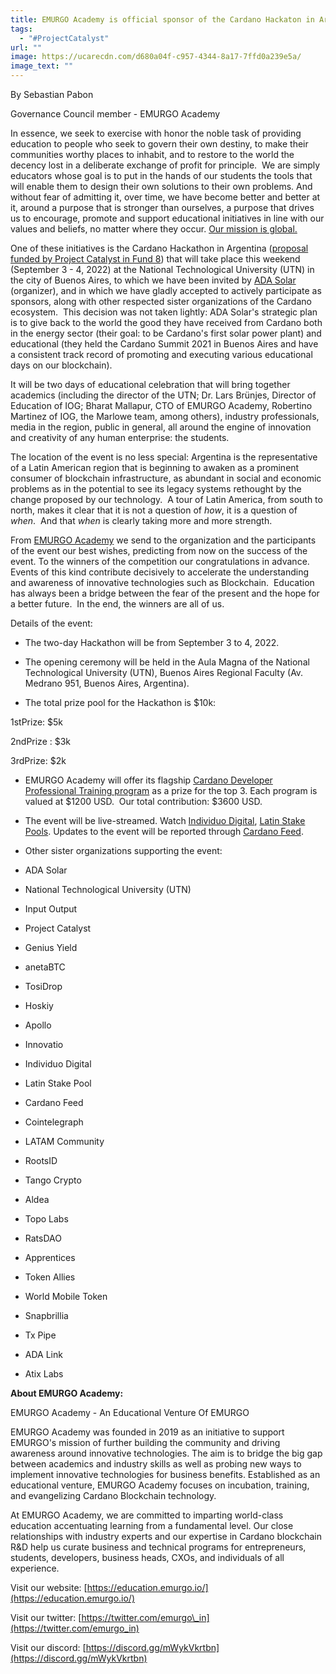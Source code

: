 ```yaml
---
title: EMURGO Academy is official sponsor of the Cardano Hackaton in Argentina
tags:
  - "#ProjectCatalyst"
url: ""
image: https://ucarecdn.com/d680a04f-c957-4344-8a17-7ffd0a239e5a/
image_text: ""
---
```


By Sebastian Pabon

Governance Council member - EMURGO Academy

In essence, we seek to exercise with honor the noble task of providing education to people who seek to govern their own destiny, to make their communities worthy places to inhabit, and to restore to the world the decency lost in a deliberate exchange of profit for principle.  We are simply educators whose goal is to put in the hands of our students the tools that will enable them to design their own solutions to their own problems. And without fear of admitting it, over time, we have become better and better at it, around a purpose that is stronger than ourselves, a purpose that drives us to encourage, promote and support educational initiatives in line with our values and beliefs, no matter where they occur. [Our mission is global.](https://education.emurgo.io/about-us)

One of these initiatives is the Cardano Hackathon in Argentina ([proposal funded by Project Catalyst in Fund 8](https://cardano.ideascale.com/c/idea/401118)) that will take place this weekend (September 3 - 4, 2022) at the National Technological University (UTN) in the city of Buenos Aires, to which we have been invited by [ADA Solar](https://twitter.com/CardanoSolar) (organizer), and in which we have gladly accepted to actively participate as sponsors, along with other respected sister organizations of the Cardano ecosystem.  This decision was not taken lightly: ADA Solar's strategic plan is to give back to the world the good they have received from Cardano both in the energy sector (their goal: to be Cardano's first solar power plant) and educational (they held the Cardano Summit 2021 in Buenos Aires and have a consistent track record of promoting and executing various educational days on our blockchain).  

It will be two days of educational celebration that will bring together academics (including the director of the UTN; Dr. Lars Brünjes, Director of Education of IOG; Bharat Mallapur, CTO of EMURGO Academy, Robertino Martinez of IOG, the Marlowe team, among others), industry professionals, media in the region, public in general, all around the engine of innovation and creativity of any human enterprise: the students. 

The location of the event is no less special: Argentina is the representative of a Latin American region that is beginning to awaken as a prominent consumer of blockchain infrastructure, as abundant in social and economic problems as in the potential to see its legacy systems rethought by the change proposed by our technology.  A tour of Latin America, from south to north, makes it clear that it is not a question of _how_, it is a question of _when_.  And that _when_ is clearly taking more and more strength.  

  
From [EMURGO Academy](https://twitter.com/emurgo_in) we send to the organization and the participants of the event our best wishes, predicting from now on the success of the event. To the winners of the competition our congratulations in advance.  Events of this kind contribute decisively to accelerate the understanding and awareness of innovative technologies such as Blockchain.  Education has always been a bridge between the fear of the present and the hope for a better future.  In the end, the winners are all of us.

  
Details of the event:

*   The two-day Hackathon will be from September 3 to 4, 2022. 
    
*   The opening ceremony will be held in the Aula Magna of the National Technological University (UTN), Buenos Aires Regional Faculty (Av. Medrano 951, Buenos Aires, Argentina).
    
*   The total prize pool for the Hackathon is $10k:   
    

1stPrize: $5k  

2ndPrize : $3k 

3rdPrize: $2k 

*   EMURGO Academy will offer its flagship [Cardano Developer Professional Training program](https://education.emurgo.io/courses/cardano-developer-professional) as a prize for the top 3. Each program is valued at $1200 USD.  Our total contribution: $3600 USD.  
    
*   The event will be live-streamed. Watch [Individuo Digital](https://www.youtube.com/channel/UC5DoxUThQW6HueUcb0aEL1w), [Latin Stake Pools](https://www.youtube.com/c/LatinStakePools). Updates to the event will be reported through [Cardano Feed](https://cardanofeed.com/).  
    
*   Other sister organizations supporting the event:  
    
*   ADA Solar
    
*   National Technological University (UTN)
    
*   Input Output
    
*   Project Catalyst
    
*   Genius Yield
    
*   anetaBTC
    
*   TosiDrop
    
*   Hoskiy
    
*   Apollo
    
*   Innovatio
    
*   Individuo Digital
    
*   Latin Stake Pool
    
*   Cardano Feed
    
*   Cointelegraph
    
*   LATAM Community
    
*   RootsID
    
*   Tango Crypto
    
*   Aldea
    
*   Topo Labs
    
*   RatsDAO
    
*   Apprentices
    
*   Token Allies
    
*   World Mobile Token
    
*   Snapbrillia
    
*   Tx Pipe
    
*   ADA Link
    
*   Atix Labs  
      
    

**About EMURGO Academy:**  

EMURGO Academy - An Educational Venture Of EMURGO  

EMURGO Academy was founded in 2019 as an initiative to support EMURGO's mission of further building the community and driving awareness around innovative technologies. The aim is to bridge the big gap between academics and industry skills as well as probing new ways to implement innovative technologies for business benefits. Established as an educational venture, EMURGO Academy focuses on incubation, training, and evangelizing Cardano Blockchain technology.  

At EMURGO Academy, we are committed to imparting world-class education accentuating learning from a fundamental level. Our close relationships with industry experts and our expertise in Cardano blockchain R&D help us curate business and technical programs for entrepreneurs, students, developers, business heads, CXOs, and individuals of all experience.  

Visit our website: [https://education.emurgo.io/](https://education.emurgo.io/)

Visit our twitter: [https://twitter.com/emurgo\_in](https://twitter.com/emurgo_in)

Visit our discord: [https://discord.gg/mWykVkrtbn](https://discord.gg/mWykVkrtbn)

